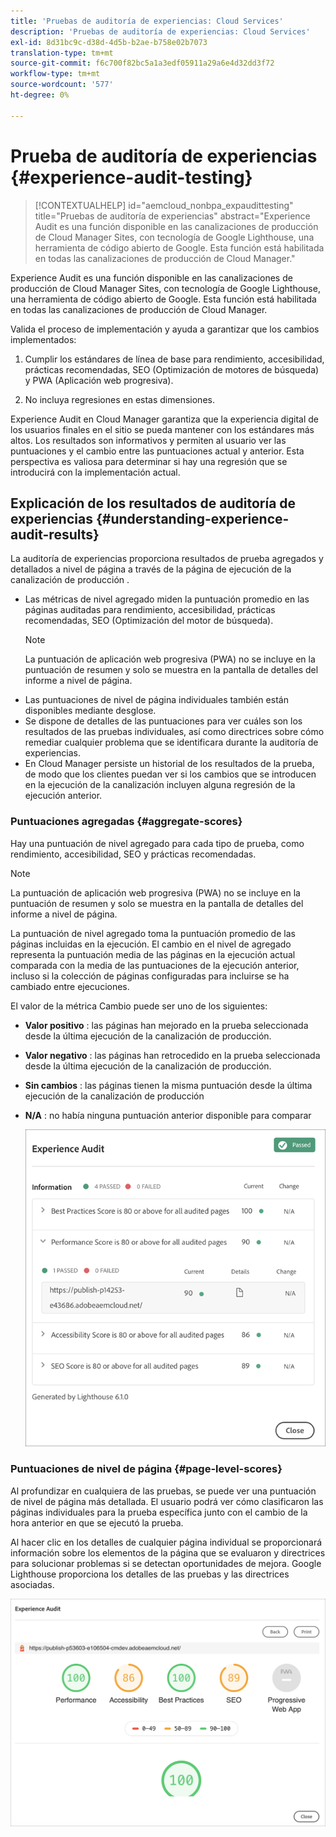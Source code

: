 ```yaml
---
title: 'Pruebas de auditoría de experiencias: Cloud Services'
description: 'Pruebas de auditoría de experiencias: Cloud Services'
exl-id: 8d31bc9c-d38d-4d5b-b2ae-b758e02b7073
translation-type: tm+mt
source-git-commit: f6c700f82bc5a1a3edf05911a29a6e4d32dd3f72
workflow-type: tm+mt
source-wordcount: '577'
ht-degree: 0%

---
```


# Prueba de auditoría de experiencias {#experience-audit-testing}

>[!CONTEXTUALHELP]
>id="aemcloud_nonbpa_expaudittesting"
>title="Pruebas de auditoría de experiencias"
>abstract="Experience Audit es una función disponible en las canalizaciones de producción de Cloud Manager Sites, con tecnología de Google Lighthouse, una herramienta de código abierto de Google. Esta función está habilitada en todas las canalizaciones de producción de Cloud Manager."

Experience Audit es una función disponible en las canalizaciones de producción de Cloud Manager Sites, con tecnología de Google Lighthouse, una herramienta de código abierto de Google. Esta función está habilitada en todas las canalizaciones de producción de Cloud Manager.

Valida el proceso de implementación y ayuda a garantizar que los cambios implementados:

1. Cumplir los estándares de línea de base para rendimiento, accesibilidad, prácticas recomendadas, SEO (Optimización de motores de búsqueda) y PWA (Aplicación web progresiva).

1. No incluya regresiones en estas dimensiones.

Experience Audit en Cloud Manager garantiza que la experiencia digital de los usuarios finales en el sitio se pueda mantener con los estándares más altos. Los resultados son informativos y permiten al usuario ver las puntuaciones y el cambio entre las puntuaciones actual y anterior. Esta perspectiva es valiosa para determinar si hay una regresión que se introducirá con la implementación actual.

## Explicación de los resultados de auditoría de experiencias {#understanding-experience-audit-results}

La auditoría de experiencias proporciona resultados de prueba agregados y detallados a nivel de página a través de la página de ejecución de la canalización de producción .

* Las métricas de nivel agregado miden la puntuación promedio en las páginas auditadas para rendimiento, accesibilidad, prácticas recomendadas, SEO (Optimización del motor de búsqueda).
   >[!NOTE]
   >La puntuación de aplicación web progresiva (PWA) no se incluye en la puntuación de resumen y solo se muestra en la pantalla de detalles del informe a nivel de página.
* Las puntuaciones de nivel de página individuales también están disponibles mediante desglose.
* Se dispone de detalles de las puntuaciones para ver cuáles son los resultados de las pruebas individuales, así como directrices sobre cómo remediar cualquier problema que se identificara durante la auditoría de experiencias.
* En Cloud Manager persiste un historial de los resultados de la prueba, de modo que los clientes puedan ver si los cambios que se introducen en la ejecución de la canalización incluyen alguna regresión de la ejecución anterior.

### Puntuaciones agregadas {#aggregate-scores}

Hay una puntuación de nivel agregado para cada tipo de prueba, como rendimiento, accesibilidad, SEO y prácticas recomendadas.
>[!NOTE]
>La puntuación de aplicación web progresiva (PWA) no se incluye en la puntuación de resumen y solo se muestra en la pantalla de detalles del informe a nivel de página.

La puntuación de nivel agregado toma la puntuación promedio de las páginas incluidas en la ejecución. El cambio en el nivel de agregado representa la puntuación media de las páginas en la ejecución actual comparada con la media de las puntuaciones de la ejecución anterior, incluso si la colección de páginas configuradas para incluirse se ha cambiado entre ejecuciones.

El valor de la métrica Cambio puede ser uno de los siguientes:

* **Valor positivo** : las páginas han mejorado en la prueba seleccionada desde la última ejecución de la canalización de producción.

* **Valor negativo** : las páginas han retrocedido en la prueba seleccionada desde la última ejecución de la canalización de producción.

* **Sin cambios** : las páginas tienen la misma puntuación desde la última ejecución de la canalización de producción

* **N/A** : no había ninguna puntuación anterior disponible para comparar

   ![](/help/implementing/cloud-manager/assets/exp-audit-1.png)


### Puntuaciones de nivel de página {#page-level-scores}

Al profundizar en cualquiera de las pruebas, se puede ver una puntuación de nivel de página más detallada. El usuario podrá ver cómo clasificaron las páginas individuales para la prueba específica junto con el cambio de la hora anterior en que se ejecutó la prueba.

Al hacer clic en los detalles de cualquier página individual se proporcionará información sobre los elementos de la página que se evaluaron y directrices para solucionar problemas si se detectan oportunidades de mejora. Google Lighthouse proporciona los detalles de las pruebas y las directrices asociadas.

![](/help/implementing/cloud-manager/assets/exp-audit-2.png)
